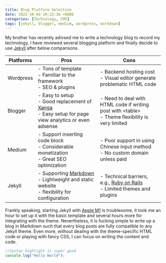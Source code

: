 ```yaml
---
title: Blog Platform Selection
date: 2022-10-04 20:15:38 +0800
categories: [Technology, CMS]
tags: [jekyll, blogger, medium, wordpress, markdown]
---
```


My brother has recently adivsed me to write a technology blog to record my technology, I have reviewed several blogging platform and finally decide to use [Jekyll](https://jekyllrb.com/) after below comparisons. 

| Platforms  | Pros      | Cons         |
|-----------|-----------|--------------|
| Wordpress | - Tons of template<br>- Familiar to the framework<br>- SEO & plugins | - Backend hosting cost<br>- Visual editor generate problematic HTML code |
| Blogger   | - Easy to setup<br>- Good replacement of [Xanga](https://wikipedia.org/wiki/xanga)<br>- Easy setup for page view analytics or even adsense  | - Need to deal with HTML code if writing post with &lt;table&gt;<br> - Theme flexibility is very limited   |
| Medium    | - Support inserting code block<br> - Considerable monetization <br> - Great SEO optimization | - Poor support in using Chinese input method<br> - No custom domain unless paid  |
| Jekyll    | - Supporting [Markdown](https://en.wikipedia.org/wiki/Markdown)<br> - Lightweight and static website <br> - flexibility for configuration | - Technical barriers, e.g., [Ruby on Rails](https://rubyonrails.org/)<br> - Limited themes and plugins  |

Frankly speaking, starting Jekyll with [Apple M1](https://en.wikipedia.org/wiki/Apple_M1) is troublesome, it took me an hour to set up it with the basic template and several hours more for integrating with the theme. Nevertheless, it is fucking simple to write up a blog in Markdown such that every blog posts are fully compatible to any Jekyll theme. Even more, without dealing with the theme-specific HTML code or playing with fancy CSS, I can focus on writing the content and code.

```typescript
//Syntax highlight is super good
console.log("Hello World");
```